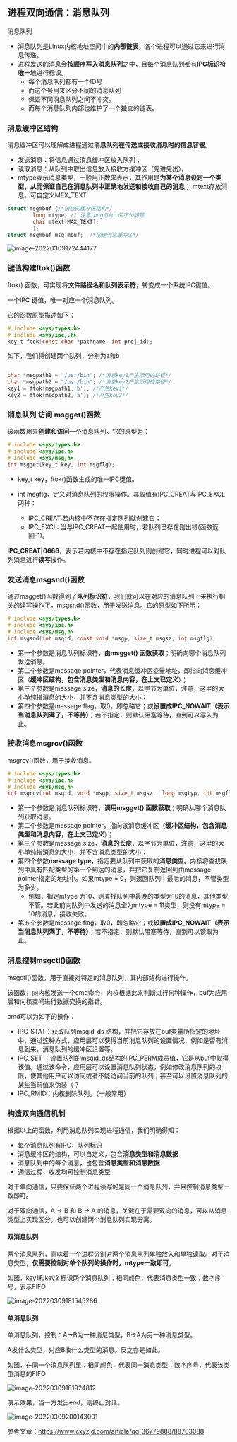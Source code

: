 ## 进程双向通信：消息队列



消息队列

* 消息队列是Linux内核地址空间中的**内部链表**，各个进程可以通过它来进行消息传递。
* 进程发送的消息会**按顺序写入消息队列**之中，且每个消息队列都有**IPC标识符唯一**地进行标识。
  * 每个消息队列都有一个ID号
  * 而这个号用来区分不同的消息队列
  * 保证不同消息队列之间不冲突。
  * 而每个消息队列内部也维护了一个独立的链表。



### 消息缓冲区结构

消息缓冲区可以理解成进程通过**消息队列在传送或接收消息时的信息容器**。

* 发送消息：将信息通过消息缓冲区放入队列；
* 读取消息：从队列中取出信息放入接收方缓冲区（先进先出）。
* mtype表示消息类型，一般用正数来表示，其作用是**为某个消息设定一个类型，从而保证自己在消息队列中正确地发送和接收自己的消息**；
  mtext存放消息，可自定义MEX_TEXT

```c
struct msgmbuf {/*消息的缓冲区结构*/
		long mtype; // 注意long与int的字长问题
		char mtext[MAX_TEXT];
		};
struct msgmbuf msg_mbuf;  /*创建消息缓冲区*/ 
```

![image-20220309172444177](C:\Users\Administrator\AppData\Roaming\Typora\typora-user-images\image-20220309172444177.png)

### 键值构建ftok()函数


ftok() 函数，可实现将**文件路径名和队列表示符**，转变成一个系统IPC键值。

一个IPC 键值，唯一对应一个消息队列。

它的函数原型描述如下：

```c
# include <sys/types.h>
# include <sys/ipc,.h>
key_t ftok(const char *pathname, int proj_id);
```

如下，我们将创建两个队列，分别为a和b

```c

char *msgpath1 = "/usr/bin"; /*消息key1产生所用的路径*/
char *msgpath2 = "/usr/bin"; /*消息key2产生所用的路径*/
key1 = ftok(msgpath1,'b'); /*产生key1*/
key2 = ftok(msgpath2,'a'); /*产生key2*/
```



### 消息队列 访问 msgget()函数

该函数用来**创建和访问**一个消息队列。它的原型为：

```c
# include <sys/types.h>
# include <sys/ipc.h>
# include <sys/msg,h>
int msgget(key_t key, int msgflg);
```

* key_t key，ftok()函数生成的唯一IPC键值。

* int msgflg，定义对消息队列的权限操作。其取值有IPC_CREAT与IPC_EXCL两种：
  * IPC_CREAT:若内核中不存在指定队列就创建它；
  * IPC_EXCL: 当与IPC_CREAT一起使用时，若队列已存在则出错(函数返回-1)。

**IPC_CREAT|0666**，表示若内核中不存在指定队列则创建它，同时进程可以对队列消息进行**读写**操作。

### 发送消息msgsnd()函数

通过msgget()函数得到了**队列标识符**，我们就可以在对应的消息队列上来执行相关的读写操作了，msgsnd()函数，用于发送消息。它的原型如下所示：

```c
# include <sys/types.h>
# include <sys/ipc.h>
# include <sys/msg,h>
int msgsnd(int msqid, const void *msgp, size_t msgsz, int msgflg);
```

* 第一个参数是消息队列标识符，**由msgget() 函数获取**；明确向哪个消息队列发送消息。
* 第二个参数是message pointer，代表消息缓冲区变量地址，即指向消息缓冲区（**缓冲区结构，包含消息类型和消息内容，在上文已定义**）；
* 第三个参数是message size，**消息的长度**，以字节为单位，注意，这里的大小单纯指消息的大小，并不含消息类型的大小；
* 第四个参数是message flag，取0，即忽略它；或**设置成IPC_NOWAIT（表示当消息队列满了，不等待）**；若不指定，则默认阻塞等待，直到可以写入为止。

### 接收消息msgrcv()函数

msgrcv()函数，用于接收消息。

```c
# include <sys/types.h>
# include <sys/ipc.h>
# include <sys/msg,h>
int msgrcv(int msqid, void *msgp, size_t msgsz,  long msgtyp, int msgflg);
```

* 第一个参数是消息队列标识符，**调用msgget() 函数获取**；明确从哪个消息队列获取消息。
* 第二个参数是message pointer，指向该消息缓冲区（**缓冲区结构，包含消息类型和消息内容，在上文已定义**）；
* 第三个参数是message size，**消息的长度**，以字节为单位，注意，这里的大小单纯指消息的大小，并不含消息类型的大小；
* 第四个参数**message type**，指定要从队列中获取的**消息类型**。内核将查找队列中具有匹配类型的第一个到达的消息，并把它复制返回到由message pointer指定的地址中。如果mtype = 0，则返回队列中最老的消息，不管类型为多少。
  * 例如，指定mtype 为10，则查找队列中最晚的类型为10的消息，其他类型不管。若此前向队列中发送的消息全为mtype = 11类型，则没有mtype = 10的消息，接收失败。
* 第五个参数是message flag，取0，即忽略它；或**设置成IPC_NOWAIT（表示当消息队列满了，不等待）**；若不指定，则默认阻塞等待，直到可以读取为止。

### 消息控制msgctl()函数

msgctl()函数，用于直接对特定的消息队列，其内部结构进行操作。

该函数，向内核发送一个cmd命令，内核根据此来判断进行何种操作，buf为应用层和内核空间进行数据交换的指针。

cmd可以为如下的操作：

* IPC_STAT：获取队列msqid_ds 结构，并把它存放在buf变量所指定的地址中，通过这种方式，应用层可以获得当前消息队列的设置情况，例如是否有消息到来，消息队列的缓冲区设置等。
* IPC_SET ：设置队列的msqid_ds结构的IPC_PERM成员值，它是从buf中取得该值。通过该命令，应用层可以设置消息队列状态，例如修改消息队列的权限，使其他用户可以访问或者不能访问当前的队列；甚至可以设置消息队列的某些当前值来伪装（？
* IPC_RMID：内核删除队列。（一般常用）

### 构造双向通信机制

根据以上的函数，利用消息队列实现进程通信，我们明确得知：

* 每个消息队列有IPC，队列标识
* 消息缓冲区的结构，可以自定义，包含**消息类型和消息数据**
* 消息队列中的每个消息，也包含**消息类型和消息数据**
* 通信过程，收发均可控制消息类型

对于单向通信，只要保证两个进程读写的是同一个消息队列，并且控制消息类型一致即可。

对于双向通信，A -> B 和 B -> A 的消息，关键在于需要双向的消息，可以从消息类型上实现区分，也可以创建两个消息队列实现分离。

#### 双消息队列

两个消息队列，意味着一个进程分别对两个消息队列单独放入和单独读取。对于消息类型，**仅需要控制对单个队列的操作时，mtype一致即可**。

如图，key1和key2 标识两个消息队列；相同颜色，代表消息类型一致；数字序号，表示FIFO

![image-20220309181545286](C:\Users\Administrator\AppData\Roaming\Typora\typora-user-images\image-20220309181545286.png)



#### 单消息队列

单消息队列，控制：A->B为一种消息类型，B->A为另一种消息类型。

A发什么类型，对应B收什么类型的消息。反之亦是如此。

如图，在同一个消息队列里：相同颜色，代表同一消息类型；数字序号，代表该类型消息的FIFO

![image-20220309181924812](C:\Users\Administrator\AppData\Roaming\Typora\typora-user-images\image-20220309181924812.png)





演示效果，当一方发出end，则终止对话。

![image-20220309200143001](C:\Users\Administrator\AppData\Roaming\Typora\typora-user-images\image-20220309200143001.png)



参考文章：https://www.cxyzjd.com/article/qq_36779888/88703088 